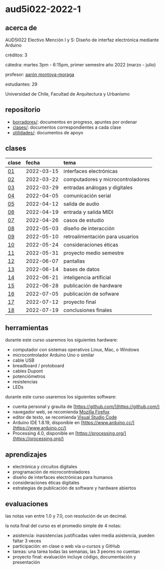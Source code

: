 # aud5i022-2022-1

## acerca de

AUD5I022 Electivo Mención I y S: Diseño de interfaz electrónica mediante Arduino

créditos: 3

cátedra: martes 3pm - 6:15pm, primer semestre año 2022 (marzo - julio)

profesor: [aarón montoya-moraga](https://github.com/montoyamoraga/)

estudiantes: 29

Universidad de Chile, Facultad de Arquitectura y Urbanismo

## repositorio

* [borradores/](borradores/): documentos en progreso, apuntes por ordenar
* [clases/](clases/): documentos correspondientes a cada clase
* [utilidades/](utilidades/): documentos de apoyo

## clases

| clase | fecha | tema |
|  :-------------------- | :--------- | :-------------------------------- |
| [01](clases/clase-01/) | 2022-03-15 | interfaces electrónicas           |
| [02](clases/clase-02/) | 2022-03-22 | computadores y microcontroladores |
| [03](clases/clase-03/) | 2022-03-29 | entradas análogas y digitales     |
| [04](clases/clase-04/) | 2022-04-05 | comunicación serial               |
| [05](clases/clase-05/) | 2022-04-12 | salida de audio                   |
| [06](clases/clase-06/) | 2022-04-19 | entrada y salida MIDI             |
| [07](clases/clase-07/) | 2022-04-26 | casos de estudio                  |
| [08](clases/clase-08/) | 2022-05-03 | diseño de interacción             |
| [09](clases/clase-09/) | 2022-05-10 | retroalimentación para usuarios   |
| [10](clases/clase-10/) | 2022-05-24 | consideraciones éticas            |
| [11](clases/clase-11/) | 2022-05-31 | proyecto medio semestre           |
| [12](clases/clase-12/) | 2022-06-07 | pantallas                         |
| [13](clases/clase-13/) | 2022-06-14 | bases de datos                    |
| [14](clases/clase-14/) | 2022-06-21 | inteligencia artificial           |
| [15](clases/clase-15/) | 2022-06-28 | publicación de hardware           |
| [16](clases/clase-16/) | 2022-07-05 | publicación de sofware            |
| [17](clases/clase-17/) | 2022-07-12 | proyecto final                    |
| [18](clases/clase-18/) | 2022-07-19 | conclusiones finales              |

## herramientas

durante este curso usaremos los siguientes hardware:

* computador con sistemas operativos Linux, Mac, o Windows
* microcontrolador Arduino Uno o similar
* cable USB
* breadboard / protoboard
* cables Dupont
* potenciómetros
* resistencias
* LEDs

durante este curso usaremos los siguientes software:

* cuenta personal y grauita de [https://github.com/](https://github.com/)
* navegador web, se recomienda [Mozilla Firefox](https://www.mozilla.org/)
* editor de texto, se recomienda [Visual Studio Code](https://code.visualstudio.com/)
* Arduino IDE 1.8.19, disponible en [https://www.arduino.cc/](https://www.arduino.cc/)
* Processing 4.0, disponible en [https://processing.org/](https://processing.org/)

## aprendizajes

* electrónica y circuitos digitales
* programación de microcontroladores
* diseño de interfaces electrónicas para humanos
* consideraciones éticas digitales
* estrategias de publicación de software y hardware abiertos

## evaluaciones

las notas van entre 1.0 y 7.0, con resolución de un decimal.

la nota final del curso es el promedio simple de 4 notas:

* asistencia: inasistencias justificadas valen media asistencia, pueden faltar 3 veces
* participación: en clase o web vía u-cursos y GitHub
* tareas: una tarea todas las semanas, las 3 peores no cuentan
* proyecto final: evaluación incluye código, documentación y presentación
